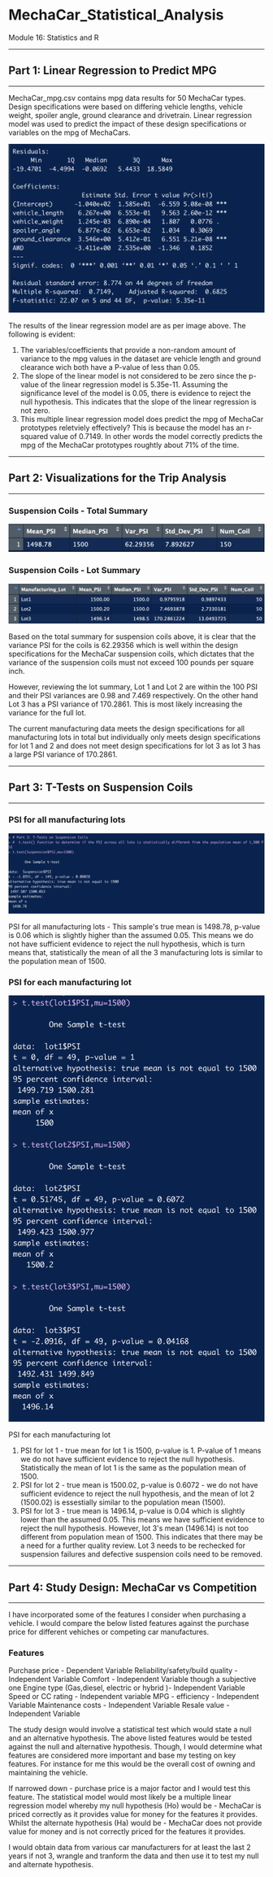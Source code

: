 # MechaCar_Statistical_Analysis

Module 16: Statistics and R

___

## Part 1: Linear Regression to Predict MPG
___

MechaCar_mpg.csv contains mpg data results for 50 MechaCar types. Design specifications were based on differing vehicle lengths, vehicle weight, spoiler angle, ground clearance and drivetrain. Linear regression model was used to predict the impact of these design specifications or variables on the mpg of MechaCars.

![MechaCar_lm_summary](https://github.com/fareenamughal/MechaCar_Statistical_Analysis/blob/1f979b0a2e6c9a1675f1532bd0c5250b429c07ce/Resources/MechaCar_lm_summary.png)



The results of the linear regression model are as per image above. The following is evident:
  1. The variables/coefficients that provide a non-random amount of variance to the mpg values in the dataset are vehicle length and ground clearance wich both have a P-value of less than 0.05.
  2. The slope of the linear model is not considered to be zero since the p-value of the linear regression model is 5.35e-11. Assuming the significance level of the model is 0.05, there is evidence to reject the null hypothesis. This indicates that the slope of the linear regression is not zero.
  3. This multiple linear regression model does predict the mpg of MechaCar prototypes reletviely effectively? This is because the model has an r-squared value of 0.7149. In other words the model correctly predicts the mpg of the MechaCar prototypes roughtly about 71% of the time.

___

## Part 2: Visualizations for the Trip Analysis
___

### Suspension Coils - Total Summary

![Suspension Coils Total Summary](https://github.com/fareenamughal/MechaCar_Statistical_Analysis/blob/698a02c65e81bae00407439bf43c3d0a8f999640/Resources/Total_summary.png)


### Suspension Coils - Lot Summary

![Suspension Coils Lot Summary](https://github.com/fareenamughal/MechaCar_Statistical_Analysis/blob/698a02c65e81bae00407439bf43c3d0a8f999640/Resources/Lot_summary.png)



Based on the total summary for suspension coils above, it is clear that the variance PSI for the coils is 62.29356 which is well within the  design specifications for the MechaCar suspension coils, which dictates that the variance of the suspension coils must not exceed 100 pounds per square inch.

However, reviewing the lot summary, Lot 1 and Lot 2 are within the 100 PSI and their PSI variances are 0.98 and 7.469 respectively. On the other hand Lot 3 has a PSI variance of 170.2861. This is most likely increasing the variance for the full lot.

The current manufacturing data meets the design specifications for all manufacturing lots in total but individually only meets design specifications for lot 1 and 2 and does not meet design specifications for lot 3 as lot 3 has a large PSI variance of 170.2861.

___

## Part 3: T-Tests on Suspension Coils
___

### PSI for all manufacturing lots

![PSI for all manufacturing lots](https://github.com/fareenamughal/MechaCar_Statistical_Analysis/blob/2e54db933981e6ec9cd1d673f5f4fdba8a1a143b/Resources/All%20lots%20PSI%20summary.png)

PSI for all manufacturing lots - This sample's true mean is 1498.78, p-value is 0.06 which is slightly higher than the assumed 0.05. This means we do not have sufficient evidence to reject the null hypothesis, which is turn means that, statistically the mean of all the 3 manufacturing lots is similar to the population mean of 1500.


### PSI for each manufacturing lot

![Lot PSI's](https://github.com/fareenamughal/MechaCar_Statistical_Analysis/blob/1597787a7dbf85f548fb397777d5d46f61706a33/Resources/Lots%20PSI.png)

PSI for each manufacturing lot
 1. PSI for lot 1 - true mean for lot 1 is 1500, p-value is 1. P-value of 1 means we do not have sufficient evidence to reject the null hypothesis. Statistically the mean of lot 1 is the same as the population mean of 1500.
 2. PSI for lot 2 - true mean is 1500.02, p-value is 0.6072 - we do not have sufficient evidence to reject the null hypothesis,  and the mean of lot 2 (1500.02) is essestially similar to the population mean (1500).
 3. PSI for lot 3 - true mean is 1496.14, p-value is 0.04 which is slightly lower than the assumed 0.05. This means we have sufficient evidence to reject the null hypothesis. However, lot 3's mean (1496.14) is not too different from population mean of 1500. This indicates that there may be a need for a further quality review. Lot 3 needs to be rechecked for suspension failures and defective suspension coils need to be removed.

___

## Part 4: Study Design: MechaCar vs Competition
___

I have incorporated some of the features I consider when purchasing a vehicle. I would compare the below listed features against the purchase price for different vehiches or competing car manufactures.
### Features
Purchase price - Dependent Variable
Reliability/safety/build quality -Independent Variable
Comfort - Independent Variable though a subjective one
Engine type (Gas,diesel, electric or hybrid )- Independent Variable
Speed or CC rating - Independent variable
MPG - efficiency - Independent Variable
Maintenance costs - Independent Variable
Resale value - Independent Variable

The study design would involve a statistical test which would state a null and an alternative hypothesis. The above listed features would be tested against the null and alternative hypothesis. Though, I would determine what features are considered more important and base my testing on key features. For instance for me this would be the overall cost of owning and maintaining the vehicle.

If narrowed down - purchase price is a major factor and I would test this feature. The statistical model would most likely be a multiple linear regression model whereby my null hypothesis (Ho) would be - MechaCar is priced correctly as it provides value for money for the features it provides. Whilst the alternate hypothesis (Ha) would be - MechaCar does not provide value for money and is not correctly priced for the features it provides.

I would obtain data from various car manufacturers for at least the last 2 years if not 3, wrangle and tranform the data and then use it to test my null and alternate hypothesis. 


